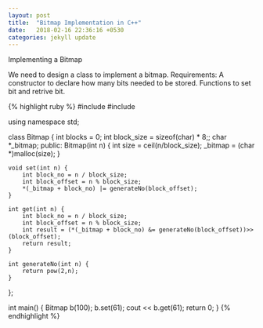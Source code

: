 ```yaml
---
layout: post
title:  "Bitmap Implementation in C++"
date:   2018-02-16 22:36:16 +0530
categories: jekyll update
---
```

Implementing a Bitmap

We need to design a class to implement a bitmap. 
Requirements: 
   A constructor to declare how many bits needed to be stored. 
   Functions to set bit and retrive bit. 

{% highlight ruby %}
#include <iostream>
#include <cmath>

using namespace std;

class Bitmap
{
    int blocks = 0;
    int block_size = sizeof(char) * 8;;
    char *_bitmap;
public:
    Bitmap(int n) {
        int size = ceil(n/block_size);
        _bitmap = (char *)malloc(size);
    }
    
    void set(int n) {
        int block_no = n / block_size;
        int block_offset = n % block_size;
        *(_bitmap + block_no) |= generateNo(block_offset);
    }
    
    int get(int n) {
        int block_no = n / block_size;
        int block_offset = n % block_size;
        int result = (*(_bitmap + block_no) &= generateNo(block_offset))>>(block_offset);
        return result;
    }
    
    int generateNo(int n) {
        return pow(2,n);
    }
};

int main()
{
    Bitmap b(100);
    b.set(61);
    cout << b.get(61);
    return 0;
}
{% endhighlight %}

[jekyll-docs]: https://jekyllrb.com/docs/home
[jekyll-gh]:   https://github.com/jekyll/jekyll
[jekyll-talk]: https://talk.jekyllrb.com/
